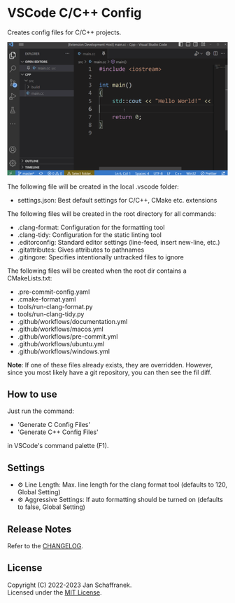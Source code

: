 # VSCode C/C++ Config

Creates config files for C/C++ projects.  

![ExampleGif](./media/CCPPConfig.gif?raw=true)

The following file will be created in the local .vscode folder:

- settings.json: Best default settings for C/C++, CMake etc. extensions

The following files will be created in the root directory for all commands:

- .clang-format: Configuration for the formatting tool
- .clang-tidy: Configuration for the static linting tool
- .editorconfig: Standard editor settings (line-feed, insert new-line, etc.)
- .gitattributes: Gives attributes to pathnames
- .gitingore: Specifies intentionally untracked files to ignore

The following files will be created when the root dir contains a CMakeLists.txt:

- .pre-commit-config.yaml
- .cmake-format.yaml
- tools/run-clang-format.py
- tools/run-clang-tidy.py
- .github/workflows/documentation.yml
- .github/workflows/macos.yml
- .github/workflows/pre-commit.yml
- .github/workflows/ubuntu.yml
- .github/workflows/windows.yml

**Note**: If one of these files already exists, they are overridden. However, since you most likely have a git repository, you can then see the fil diff.

## How to use

Just run the command:

- 'Generate C Config Files'
- 'Generate C++ Config Files'

in VSCode's command palette (F1).

## Settings

- ⚙️ Line Length: Max. line length for the clang format tool (defaults to 120, Global Setting)
- ⚙️ Aggressive Settings: If auto formatting should be turned on (defaults to false, Global Setting)

## Release Notes

Refer to the [CHANGELOG](CHANGELOG.md).

## License

Copyright (C) 2022-2023 Jan Schaffranek.  
Licensed under the [MIT License](LICENSE).
